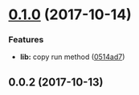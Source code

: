 <a name="0.1.0"></a>
# [0.1.0](https://github.com/packsaddle/rust-text2checkstyle/compare/v0.0.2...v0.1.0) (2017-10-14)


### Features

* **lib:** copy run method ([0514ad7](https://github.com/packsaddle/rust-text2checkstyle/commit/0514ad7))



<a name="0.0.2"></a>
## 0.0.2 (2017-10-13)


